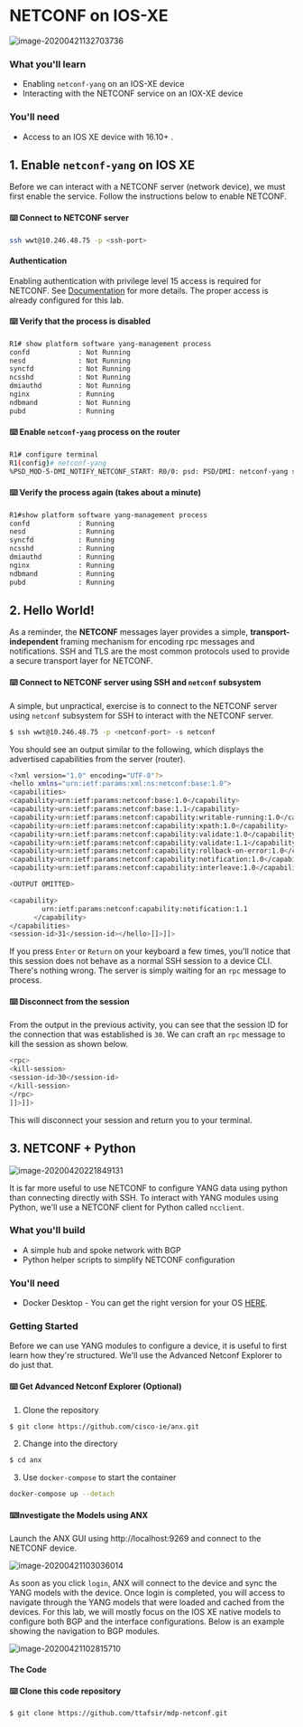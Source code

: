 # NETCONF on IOS-XE

![image-20200421132703736](./docs/ios_xe.png)



### What you'll learn

* Enabling `netconf-yang` on an IOS-XE device
* Interacting with the NETCONF service on an IOX-XE device

### You'll need

* Access to an IOS XE device with 16.10+ . 



## 1. Enable `netconf-yang` on IOS XE

Before we can interact with a NETCONF server (network device), we must first enable the service. Follow the instructions below to enable NETCONF.

#### :keyboard: Connect to NETCONF server

```sh
ssh wwt@10.246.48.75 -p <ssh-port>
```

#### Authentication

Enabling authentication with privilege level 15 access is required for NETCONF. See [Documentation]() for more details. The proper access is already configured for this lab.

#### :keyboard: Verify that the process is disabled

```sh
R1# show platform software yang-management process
confd            : Not Running
nesd             : Not Running
syncfd           : Not Running
ncsshd           : Not Running
dmiauthd         : Not Running
nginx            : Running
ndbmand          : Not Running
pubd             : Running
```

#### :keyboard: Enable `netconf-yang` process on the router

```sh
R1# configure terminal
R1(config)# netconf-yang
%PSD_MOD-5-DMI_NOTIFY_NETCONF_START: R0/0: psd: PSD/DMI: netconf-yang server has been notified to start
```

#### :keyboard: Verify the process again (takes about a minute)

```sh
R1#show platform software yang-management process
confd            : Running
nesd             : Running
syncfd           : Running
ncsshd           : Running
dmiauthd         : Running
nginx            : Running
ndbmand          : Running
pubd             : Running
```



## 2. Hello World!

As a reminder, the **NETCONF** messages layer provides a simple, **transport-independent** framing mechanism for encoding rpc messages and notifications. SSH and TLS are the most common protocols used to provide a secure transport layer for NETCONF.

#### :keyboard: Connect to NETCONF server using SSH and `netconf` subsystem

A simple, but unpractical, exercise is to connect to the NETCONF server using `netconf` subsystem for SSH to interact with the NETCONF server.

```sh
$ ssh wwt@10.246.48.75 -p <netconf-port> -s netconf
```

You should see an output similar to the following, which displays the advertised capabilities from the server (router).

```sh
<?xml version="1.0" encoding="UTF-8"?>
<hello xmlns="urn:ietf:params:xml:ns:netconf:base:1.0">
<capabilities>
<capability>urn:ietf:params:netconf:base:1.0</capability>
<capability>urn:ietf:params:netconf:base:1.1</capability>
<capability>urn:ietf:params:netconf:capability:writable-running:1.0</capability>
<capability>urn:ietf:params:netconf:capability:xpath:1.0</capability>
<capability>urn:ietf:params:netconf:capability:validate:1.0</capability>
<capability>urn:ietf:params:netconf:capability:validate:1.1</capability>
<capability>urn:ietf:params:netconf:capability:rollback-on-error:1.0</capability>
<capability>urn:ietf:params:netconf:capability:notification:1.0</capability>
<capability>urn:ietf:params:netconf:capability:interleave:1.0</capability>

<OUTPUT OMITTED>

<capability>
        urn:ietf:params:netconf:capability:notification:1.1
      </capability>
</capabilities>
<session-id>31</session-id></hello>]]>]]>

```



If you press `Enter` or `Return` on your keyboard a few times,  you'll notice that this session does not behave as a normal SSH session to a device CLI. There's nothing wrong. The server is simply waiting for an `rpc` message to process.

#### :keyboard: Disconnect from the session

From the output in the previous activity, you can see that the session ID for the connection that was established is `30`. We can craft an `rpc` message to kill the session as shown below.

```sh
<rpc>
<kill-session>
<session-id>30</session-id>
</kill-session>
</rpc>
]]>]]>
```

This will disconnect your session and return you to your terminal.





## 3. NETCONF + Python

![image-20200420221849131](./docs/pytho_netconf.png)

It is far more useful to use NETCONF to configure YANG data using python than connecting directly with SSH. To interact with YANG modules using Python, we'll use a NETCONF client for Python called `ncclient`.

### What you'll build

* A simple hub and spoke network with BGP
* Python helper scripts to simplify  NETCONF configuration

### You'll need

* Docker Desktop - You can get the right version for your OS  [HERE]().

### Getting Started

Before we can use YANG modules to configure a device, it is useful to first learn how they're structured. We'll use the Advanced Netconf Explorer to do just that.

#### :keyboard: Get Advanced Netconf Explorer (Optional)

1. Clone the repository

```sh
$ git clone https://github.com/cisco-ie/anx.git
```

2. Change into the directory

```sh
$ cd anx
```

3. Use `docker-compose` to start the container

```sh
docker-compose up --detach
```



#### :keyboard:Investigate the Models using ANX

Launch the ANX GUI using http://localhost:9269 and connect to the NETCONF device.

![image-20200421103036014](./docs/anx.png)



As soon as you click `login`, ANX will connect to the device and sync the YANG models with the device. Once login is completed, you will access to navigate through the YANG models that were loaded and cached from the devices. For this lab, we will mostly focus on the IOS XE native models to configure both BGP and the interface configurations. Below is an example showing the navigation to BGP modules.

![image-20200421102815710](./docs/native_router_bgp.png)



#### The Code

#### :keyboard: Clone this code repository

```sh
$ git clone https://github.com/ttafsir/mdp-netconf.git
```

